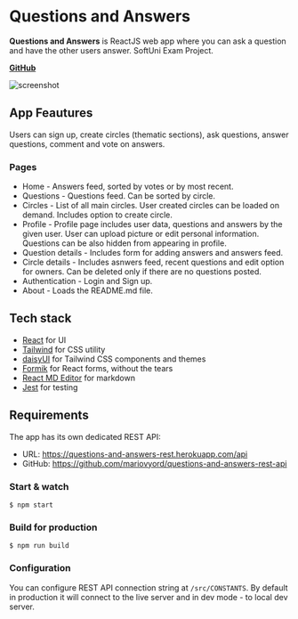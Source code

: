 # **Questions and Answers**
**Questions and Answers** is ReactJS web app where you can ask a question and have the other users answer. SoftUni Exam Project. 

**[GitHub](https://github.com/mariovyord/questions-and-answers)**

![screenshot](https://i.imgur.com/2AVjdkS.jpg)

## **App Feautures**
Users can sign up, create circles (thematic sections), ask questions, answer questions, comment and vote on answers.

### **Pages**
- Home - Answers feed, sorted by votes or by most recent.
- Questions - Questions feed. Can be sorted by circle.
- Circles - List of all main circles. User created circles can be loaded on demand. Includes option to create circle.
- Profile - Profile page includes user data, questions and answers by the given user. User can upload picture or edit personal information. Questions can be also hidden from appearing in profile.
- Question details - Includes form for adding answers and answers feed.
- Circle details - Includes asnwers feed, recent questions and edit option for owners. Can be deleted only if there are no questions posted.
- Authentication - Login and Sign up.
- About - Loads the README.md file.

## **Tech stack**
- [React](https://reactjs.org/) for UI
- [Tailwind](https://tailwindcss.com/) for CSS utility
- [daisyUI](https://daisyui.com/) for Tailwind CSS components and themes
- [Formik](https://formik.org/) for React forms, without the tears
- [React MD Editor](https://github.com/uiwjs/react-md-editor) for markdown
- [Jest](https://jestjs.io/) for testing

## **Requirements**
The app has its own dedicated REST API: 
- URL: https://questions-and-answers-rest.herokuapp.com/api
- GitHub: https://github.com/mariovyord/questions-and-answers-rest-api

### Start & watch
```
$ npm start
```
### Build for production
```
$ npm run build
```
### Configuration
You can configure REST API connection string at `/src/CONSTANTS`. By default in production it will connect to the live server and in dev mode - to local dev server.